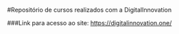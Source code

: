 #Repositório de cursos realizados com a DigitalInnovation

###Link para acesso ao site:
https://digitalinnovation.one/